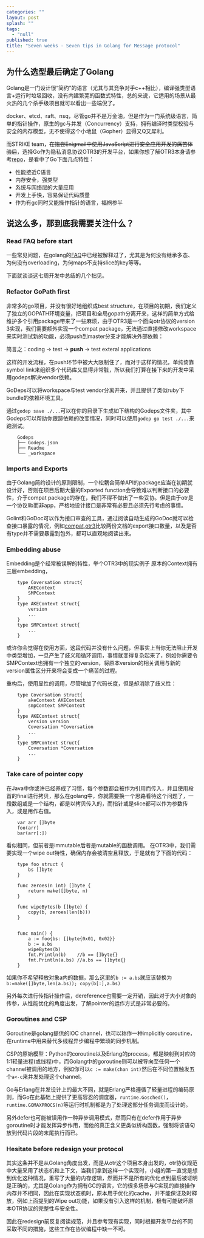 ```yaml
---
categories: ""
layout: post
splash: ""
tags: 
  - "null"
published: true
title: "Seven weeks - Seven tips in Golang for Message protocol"
---
```




## 为什么选型最后确定了Golang

Golang是一门设计很“简约”的语言（尤其与其竞争对手c++相比），编译强类型语言+运行时垃圾回收，没有内建繁芜的函数式特性，总的来说，它适用的场景从最火热的几个杀手级项目就可以看出一些端倪了。

docker、etcd、raft、nsq，尽管go并不是万金油，但是作为一门系统级语言，简单的指针操作，原生的gc与并发（Concurrency）支持，拥有编译时类型校验与安全的内存模型，无不使得这个小地鼠（Gopher）显得又Q又犀利。

而STRIKE team，~~在饱尝Enigmail中使用JavaScript进行安全应用开发的痛苦体验后~~，选择Go作为隐私消息协议OTR3的开发平台，如果你想了解OTR3本身请参考[repo](https://github.com/twstrike/otr3)，是看中了Go下面几点特性：
- 性能接近C语言
- 内存安全，强类型
- 系统与网络层的大量应用
- 开发上手快，容易保证代码质量
- 作为有gc同时又能操作指针的语言，福祸参半

## 说这么多，那到底我需要关注什么？

### Read FAQ before start

一些常见问题，在golang的[FAQ](https://golang.org/doc/faq)中已经被解释过了，尤其是为何没有继承多态、为何没有overloading，为何maps不支持slice的key等等。

下面就谈谈这七周开发中总结的几个拙见。

### Refactor GoPath first

非常多的go项目，并没有很好地组织成best structure，在项目的初期，我们定义了独立的GOPATH环境变量，把项目和全局gopath分离开来，这样的简单方式给维护多个引用package带来了一些麻烦，由于OTR3是一个面向otr协议的version 3实现，我们需要额外实现一个compat package，无法通过直接修改workspace来实时测试新的功能，必须push到master分支才能解决外部依赖：

简言之：coding -> test -> **push** -> test exteral applications

这样的开发流程，在push环节中被大大限制住了，而对于这样的情况，单纯倚靠symbol link来组织多个代码库又显得非常脏，所以我们打算在接下来的开发中采用godeps解决vendor依赖。

GoDeps可以将workspace与test vendor分离开来，并且提供了类似ruby下bundle的依赖环境工具。

通过`godep save ./...`可以在你的目录下生成如下结构的Godeps文件夹，其中Godeps可以帮助你跟踪依赖的改变情况，同时可以使用`godep go test ./...`来跑测试。

        Godeps
        ├── Godeps.json
        ├── Readme
        └── _workspace

### Imports and Exports

由于Golang简约设计的原则限制，一个松耦合简单API的package应当在初期就设计好，否则在项目后期大量的Exported function会导致难以判断接口的必要性，介于compat package的存在，我们不得不做出了一些妥协。但是由于otr是一个协议lib而非app，严格地设计接口是非常有必要且必须先行考虑的事情。

Golint和GoDoc可以作为接口审查的工具，通过阅读自动生成的GoDoc就可以检查接口暴露的情况，例如[compat](https://godoc.org/github.com/twstrike/otr3/compat),[otr3](https://godoc.org/github.com/twstrike/otr3)比较两份文档的export接口数量，以及是否有type并不需要暴露到包外，都可以直观地阅读出来。

### Embedding abuse

Embedding是个经常被误解的特性，举个OTR3中的现实例子
原本的Context拥有三层embedding，

        type Coversation struct{
            AKEContext
            SMPContext
        }
        type AKEContext struct{
            version
            ...
        }
        type SMPContext struct{
            ...
        }

或许你会觉得在使用方面，这段代码并没有什么问题，但事实上当你无法阻止开发中类型增加，一旦产生了歧义和循环调用，事情就变得复杂起来了，例如你需要令SMPContext也拥有一个独立的version，将原本version的相关调用与新的version属性区分开来将会变成一个痛苦的过程。

重构后，使用显性的调用，尽管增加了代码长度，但是却消除了歧义性：

        type Coversation struct{
            akeContext AKEContext
            smpContext SMPContext
        }
        type AKEContext struct{
            version version
            Coversation *Coversation
            ...
        }
        type SMPContext struct{
            Coversation *Coversation
            ...
        }

### Take care of pointer copy

在Java中你或许已经养成了习惯，每个参数都会被作为引用而传入，并且使用段首的final进行拷贝，那么在golang中，你就需要换一个思路看待这个问题了，一段数组或是一个结构，都是以拷贝传入的，而指针或是slice都可以作为参数传入，或是用作右值。

        var arr []byte
        foo(arr)
        bar(arr[:])

看似相同，但前者是immutable后者是mutable的函数调用。
在OTR3中，我们需要实现一个wipe out特性，确保内存会被清空且释放，于是就有了下面的代码：

        type foo struct {
            bs []byte
        }
        
        func zeroes(n int) []byte {
            return make([]byte, n)
        }
        
        func wipeBytes(b []byte) {
            copy(b, zeroes(len(b)))
        }
        
        
        func main() {
            a := foo{bs: []byte{0x01, 0x02}}
            b := a.bs
            wipeBytes(b)
            fmt.Println(b)    //b == []byte{}
            fmt.Println(a.bs) //a.bs == []byte{}
        }

如果你不希望释放对象a内的数据，那么这里的`b := a.bs`就应该替换为`b:=make([]byte,len(a.bs)); copy(b[:],a.bs)`

另外每次进行传指针操作后，dereference也需要一定开销，因此对于大小对象的传参，从性能优化的角度出发，了解pointer的运作方式是非常必要的。

### Goroutines and CSP

Goroutine是golang提供的IOC channel，也可以称作一种implicitly coroutine，在runtime中用来替代多线程异步编程中繁琐的同步机制。

CSP的原始模型：Python的coroutine以及Erlang的process，都是映射到对应的1:1轻量进程(或线程)中，而Golang中的goroutine则可以被导向至任何一个channel被调用的地方，例如你可以`c := make(chan int)`然后在不同位置触发五个`a<-c`来并发处理这个channel。

Go与Erlang在并发设计上的最大不同，就是Erlang严格遵循了轻量进程的编码原则，而Go在此基础上提供了更高容忍的调度器，`runtime.Gosched()`，`runtime.GOMAXPROCS(n)`等运行时机制都是为了处理这部分任务调度而设计的。

另外defer也可能被误用作一种异步调用模式，然而只有在defer作用于异步goroutine时才能发挥异步作用，而他的真正含义更类似析构函数，强制将该语句放到代码片段的末尾执行而已。

### Hesitate before redesign your protocol

其实这条并不是从Golang角度出发，而是从otr这个项目本身出发的，otr协议规范中大量采用了状态机和上下文，当我们拿到这样一个实现时，小组的第一直觉是想到优化这种情况，重写了大量的内存逻辑，然而并不是所有的优化点到最后被证明是正确的，尤其是Golang作为拥有GC的语言，它的很多场景与C实现的直接操作内存并不相同，因此在实现状态机时，原本用于优化的cache，并不能保证及时释放，例如上面提到的Wipe out功能，如果没有引入这样的机制，极有可能破坏原本OTR协议的完整性与安全性。

因此在redesign前反复阅读规范，并且参考现有实现，同时根据开发平台的不同采取不同的措施，这些工作在协议编程中缺一不可。